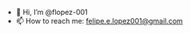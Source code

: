 - 👋 Hi, I’m @flopez-001
- 📫 How to reach me: felipe.e.lopez001@gmail.com
<!---
flopez-001/flopez-001 is a ✨ special ✨ repository because its `README.md` (this file) appears on your GitHub profile.
You can click the Preview link to take a look at your changes.
--->
